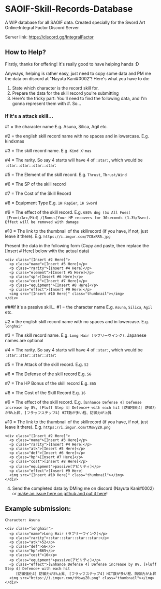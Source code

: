 # SAOIF-Skill-Records-Database

A WIP database for all SAOIF data. Created specially for the Sword Art Online:Integral Factor Discord Server

Server link: https://discord.gg/IntegralFactor

## How to Help?

Firstly, thanks for offering! It's really good to have helping hands :D

Anyways, helping is rather easy, just need to copy some data and PM me the data on discord at "Nayuta Kani#0002"! Here's what you have to do:
1) State which character is the record skill for.
2) Prepare the data for the skill record you're submitting
3) Here's the tricky part:
You'll need to find the following data, and I'm gonna represent them with #. So...

### If it's a attack skill...

\#1 = the character name E.g. Asuna, Silica, Agil etc.

\#2 = the english skill record name with no spaces and in lowercase. E.g. kindxmas

\#3 = The skill record name. E.g. `Kind X'mas`

\#4 = The rarity. So say 4 starts will have 4 of `:star:`, which would be `:star::star::star::star`:

\#5 = The Element of the skill record. E.g. `Thrust`, `Thrust/Wind`

\#6 = The SP of the skill record

\#7 = The Cost of the Skill Record

\#8 = Equipment Type E.g. `1H Rapier`, `1H Sword`

\#9 = The effect of the skill record. E.g. `680% dmg (5x All Foes)［Front/Arc/Mid］/[Bonus]Your HP recovers for 30seconds (1.3%/3sec). Effect will be removed with damage`

\#10 = The link to the thumbnail of the skillrecord (if you have, if not, just leave it there). E.g. `https://i.imgur.com/7C8xRR5.jpg`

Present the data in the following form (Copy and paste, then replace the [Insert # Here] below with the actual data)
```
<div class="[Insert #2 Here]">
  <p class="name">[Insert #3 Here]</p>
  <p class="rarity">[Insert #4 Here]</p>
  <p class="element">[Insert #5 Here]</p>
  <p class="sp">[Insert #6 Here]</p>
  <p class="cost">[Insert #7 Here]</p>
  <p class="equipment">[Insert #8 Here]</p>
  <p class="effect">[Insert #9 Here]</p>
  <img src="[Insert #10 Here]" class="thumbnail"></img>
</div>

```

###If it's a passive skill...
\#1 = the character name E.g. `Asuna`, `Silica`, `Agil` etc.

\#2 = the english skill record name with no spaces and in lowercase. E.g. `longhair`

\#3 = The skill record name. E.g. `Long Hair (ラブリーウインク)`. Japanese names are optional

\#4 = The rarity. So say 4 starts will have 4 of `:star:`, which would be `:star::star::star::star`:

\#5 = The Attack of the skill record. E.g. `52`

\#6 = The Defense of the skill record E.g. `56`

\#7 = The HP Bonus of the skill record E.g. `865`

\#8 = The Cost of the Skill Record E.g. `16`

\#9 = The effect of the skill record. E.g. `[Enhance Defense 4] Defense increase by 8%, [Fluff Step 4] Defence+ with each hit
   [防御強化4] 防御力が8%上昇, [フラッフステップ4] HIT数が多い程、防御力が上昇`

\#10 = The link to the thumbnail of the skillrecord (if you have, if not, just leave it there). E.g. `https://i.imgur.com/tMswyZ0.png`

```
<div class="[Insert #2 Here]">
  <p class="name">[Insert #3 Here]</p>
  <p class="rarity">[Insert #4 Here]</p>
  <p class="atk">[Insert #5 Here]</p>
  <p class="def">[Insert #6 Here]</p>
  <p class="hp">[Insert #7 Here]</p>
  <p class="cost">[Insert #8 Here]</p>
  <p class="equipment">passive(アビリティ)</p>
  <p class="effect">[Insert #9 Here]
  <img src="[Insert #10 Here]" class="thumbnail"></img>
</div>
```

4) Send the completed data by DMing me on discord (Nayuta Kani#0002) or [make an issue here on github and put it here](https://github.com/Nayuta-Kani/SAOIF-Skill-Records-Database/issues/new)!

## Example submission:
```
Character: Asuna

<div class="longhair">
  <p class="name">Long Hair (ラブリーウインク)</p>
  <p class="rarity">:star::star::star::star:</p>
  <p class="atk">52</p>
  <p class="def">56</p>
  <p class="hp">865</p>
  <p class="cost">16</p>
  <p class="equipment">passive(アビリティ)</p>
  <p class="effect">[Enhance Defense 4] Defense increase by 8%, [Fluff Step 4] Defence+ with each hit
     [防御強化4] 防御力が8%上昇, [フラッフステップ4] HIT数が多い程、防御力が上昇
  <img src="https://i.imgur.com/tMswyZ0.png" class="thumbnail"></img>
</div>
```
